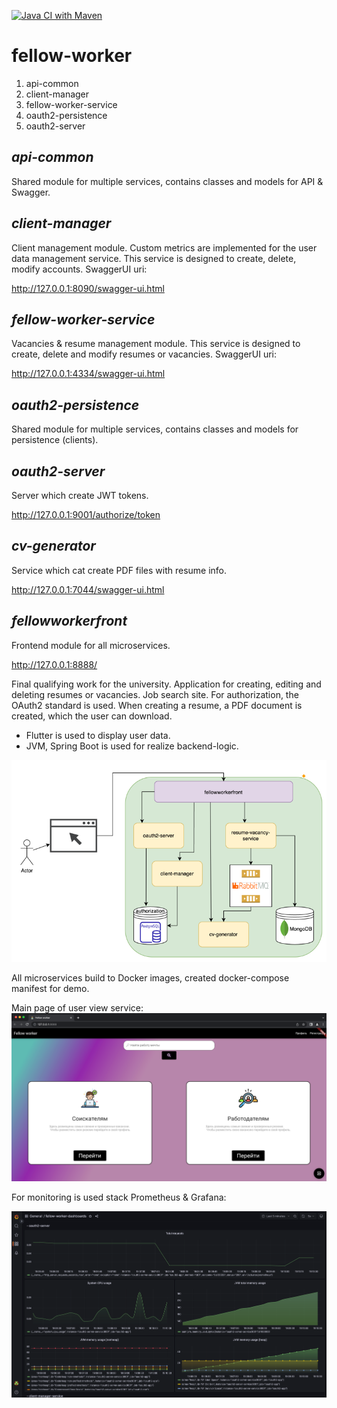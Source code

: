  [![Java CI with Maven](https://github.com/alwayswanna/fellow-worker/actions/workflows/maven.yml/badge.svg)](https://github.com/alwayswanna/fellow-worker/actions/workflows/maven.yml)
 
 
 fellow-worker
=================

1. api-common
2. client-manager
3. fellow-worker-service
4. oauth2-persistence
5. oauth2-server

## _api-common_

Shared module for multiple services, contains classes and models for API & Swagger.

## _client-manager_

Client management module. Custom metrics are implemented for the user data management service. This service is 
designed to create, delete, modify accounts.
SwaggerUI uri:

http://127.0.0.1:8090/swagger-ui.html

## _fellow-worker-service_

Vacancies & resume management module. This service is designed to create, delete and modify resumes or vacancies.
SwaggerUI uri:

http://127.0.0.1:4334/swagger-ui.html

## _oauth2-persistence_

Shared module for multiple services, contains classes and models for persistence (clients).

## _oauth2-server_

Server which create JWT tokens.

http://127.0.0.1:9001/authorize/token

## _cv-generator_

Service which cat create PDF files with resume info.

http://127.0.0.1:7044/swagger-ui.html

## _fellowworkerfront_

Frontend module for all microservices.

http://127.0.0.1:8888/


Final qualifying work for the university. Application for creating, editing and deleting resumes or vacancies. 
Job search site. For authorization, the OAuth2 standard is used. When creating a resume, a PDF document is created,
which the user can download. 
 - Flutter is used to display user data.
 - JVM, Spring Boot is used for realize backend-logic.

<img alt="Application architecture" src="/assets/application-architecture.png" title="Application architecture"/>

All microservices build to Docker images, created docker-compose manifest for demo.

Main page of user view service:
<img alt="Application architecture" src="/assets/frontend-main-view.png" title="Main view"/>

For monitoring is used stack Prometheus & Grafana:

<img alt="Application architecture" src="/assets/monitoring-dashboards.png" title="Dashboards"/>
